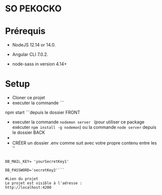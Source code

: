 # SO PEKOCKO

# Prérequis

* NodeJS 12.14 or 14.0.

* Angular CLI 7.0.2.

* node-sass in version 4.14+

# Setup 
* Cloner ce projet
* executer la commande ```

npm start ```depuis le dossier FRONT

* executer la commande ```nodemon server ``` (pour utiliser ce package exécuter ```npm install -g nodemon```) ou la commande ```node server``` depuis le dossier BACK
* 
* CRÉER un dossier .env comme suit avec votre propre contenu entre les ''

```DB_LINK='yourLinkMongoDb'

DB_MAIL_KEY= 'yourSecretKey1'

DB_PASSWORD='secretKey2'```

#Lien du projet
Le projet est visible à l'adresse :
http://localhost:4200




